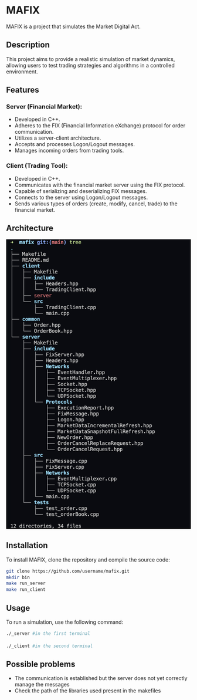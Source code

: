 # MAFIX

MAFIX is a project that simulates the Market Digital Act.

## Description

This project aims to provide a realistic simulation of market dynamics, allowing users to test trading strategies and algorithms in a controlled environment.

## Features

### Server (Financial Market):

- Developed in C++.
- Adheres to the FIX (Financial Information eXchange) protocol for order communication.
- Utilizes a server-client architecture.
- Accepts and processes Logon/Logout messages.
- Manages incoming orders from trading tools.

### Client (Trading Tool):

- Developed in C++.
- Communicates with the financial market server using the FIX protocol.
- Capable of serializing and deserializing FIX messages.
- Connects to the server using Logon/Logout messages.
- Sends various types of orders (create, modify, cancel, trade) to the financial market.

## Architecture

![./architecture.png](./architecture.png)

## Installation

To install MAFIX, clone the repository and compile the source code:

```bash
git clone https://github.com/username/mafix.git
mkdir bin
make run_server
make run_client
```

## Usage

To run a simulation, use the following command:

```bash
./_server #in the first terminal

./_client #in the second terminal
```

## Possible problems

- The communication is established but the server does not yet correctly manage the messages
- Check the path of the libraries used present in the makefiles
